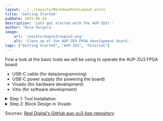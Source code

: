 ```yaml
---
layout: ../../layouts/MarkdownPostLayout.astro
title: 'Getting Started'
pubDate: 2025-06-24
description: 'Lets get started with the AUP-ZU3!.'
author: 'Rosa Vergara'
image:
    url: '/assets/aupzu3/aupzu3.png'
    alt: 'Close up of the AUP-ZU3 FPGA development board.'
tags: ["Getting Started", "AUP-ZU3", "Tutorial"]
---
```

First a look at the basic tools we will be using to operate the AUP-ZU3 FPGA board:

- USB-C cable (for data/programming)</li>
- USB-C power supply (for powering the board)</li>
- Vivado (for hardware development)</li>
- Vitis (for software development)</li>

<details>
    <summary>Step 1: Tool Installation</summary>
    <div class="content">
        content that can be expanded or collapsed.
    </div>
</details>

<details>
  <summary>Step 2: Block Design in Vivado</summary>
  content that can be expanded or collapesd.
</details>

<style>
  .content {
    display: none;
  }
  details[open] .content {
    display: block;
  }
  summary {
    cursor: pointer;
  }
</style>

Sources:
<a href="https://github.com/RealDigitalOrg/aup-zu3-bsp" target="_blank" rel="noopener noreferrer">Real Digital's GitHub aup-zu3-bsp repository
</a>